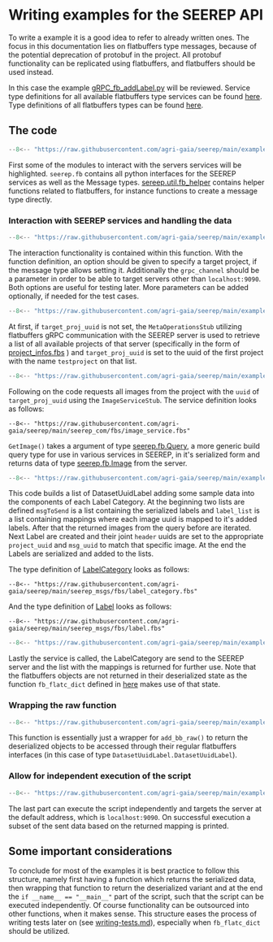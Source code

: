 # Writing examples for the SEEREP API

To write a example it is a good idea to refer to already written ones. The focus
in this documentation lies on flatbuffers type messages, because of the potential
deprecation of protobuf in the project. All protobuf functionality can be
replicated using flatbuffers, and flatbuffers should be used instead.

In this case the example
[gRPC_fb_addLabel.py](https://github.com/agri-gaia/seerep/blob/main/examples/python/gRPC/images/gRPC_fb_addLabel.py)
will be reviewed. Service type definitions for all available flatbuffers type
services can be found
[here](https://github.com/agri-gaia/seerep/tree/main/seerep_com/fbs).
Type definitions of all flatbuffers types can be found
[here](https://github.com/agri-gaia/seerep/tree/main/seerep_msgs/fbs).

## The code

```python
--8<-- "https://raw.githubusercontent.com/agri-gaia/seerep/main/examples/python/gRPC/images/gRPC_fb_addLabel.py:9:25"
```

First some of the modules to interact with the servers services will be highlighted.
`seerep.fb` contains all python interfaces for the SEEREP services as well as the
Message types. [sereep.util.fb_helper](../reference/python-helpers.md) contains
helper functions related to flatbuffers, for instance functions to create a
message type directly.

### Interaction with SEEREP services and handling the data

```python
--8<-- "https://raw.githubusercontent.com/agri-gaia/seerep/main/examples/python/gRPC/images/gRPC_fb_addLabel.py:28:31"
```

The interaction functionality is contained within this function. With the
function definition, an option should be given to specify a target project, if
the message type allows setting it. Additionally the `grpc_channel` should be a
parameter in order to be able to target servers other than `localhost:9090`.
Both options are useful for testing later. More parameters can be added
optionally, if needed for the test cases.

```python
--8<-- "https://raw.githubusercontent.com/agri-gaia/seerep/main/examples/python/gRPC/images/gRPC_fb_addLabel.py:32:52"
```

At first, if `target_proj_uuid` is not set, the `MetaOperationsStub` utilizing
flatbuffers gRPC communication with the SEEREP server is used to retrieve a list
of all available projects of that server (specifically in the form of
[project_infos.fbs](https://github.com/agri-gaia/seerep/blob/main/seerep_msgs/fbs/project_infos.fbs)
) and `target_proj_uuid` is set to the uuid of the first project with the name
`testproject` on that list.

```python
--8<-- "https://raw.githubusercontent.com/agri-gaia/seerep/main/examples/python/gRPC/images/gRPC_fb_addLabel.py:54:71"
```

Following on the code requests all images from the project with the `uuid` of
`target_proj_uuid` using the `ImageServiceStub`. The service definition looks as
follows:

```fbs
--8<-- "https://raw.githubusercontent.com/agri-gaia/seerep/main/seerep_com/fbs/image_service.fbs"
```

`GetImage()` takes a argument of type
[seerep.fb.Query](https://github.com/agri-gaia/seerep/blob/main/seerep_msgs/fbs/query.fbs),
a more generic build query type for use in various services in SEEREP, in it's
serialized form and returns data of type
[seerep.fb.Image](https://github.com/agri-gaia/seerep/blob/main/seerep_msgs/fbs/image.fbs)
from the server.

```python
--8<-- "https://raw.githubusercontent.com/agri-gaia/seerep/main/examples/python/gRPC/images/gRPC_fb_addLabel.py:73:122"
```

This code builds a list of DatasetUuidLabel adding some sample data into the
components of each Label Category. At the beginning two lists are defined `msgToSend`
is a list containing the serialized labels and `label_list` is a list
containing mappings where each image uuid is mapped to it's added labels.
After that the returned images from the query before are iterated. Next
Label are created and their joint `header` uuids are set to the
appropriate `project_uuid` and `msg_uuid` to match that specific image. At the
end the Labels are serialized and added to the lists.

The type definition of
[LabelCategory](https://github.com/agri-gaia/seerep/blob/main/seerep_msgs/fbs/label_category.fbs)
looks as follows:

```fbs
--8<-- "https://raw.githubusercontent.com/agri-gaia/seerep/main/seerep_msgs/fbs/label_category.fbs"
```

And the type definition of
[Label](https://github.com/agri-gaia/seerep/blob/main/seerep_msgs/fbs/label.fbs)
looks as follows:

```fbs
--8<-- "https://raw.githubusercontent.com/agri-gaia/seerep/main/seerep_msgs/fbs/label.fbs"
```

```python
--8<-- "https://raw.githubusercontent.com/agri-gaia/seerep/main/examples/python/gRPC/images/gRPC_fb_addLabel.py:113:114"
```

Lastly the service is called, the LabelCategory are send to the SEEREP server
and the list with the mappings is returned for further use. Note that the
flatbuffers objects are not returned in their deserialized state as the function
`fb_flatc_dict` defined in
[here](https://github.com/agri-gaia/seerep/blob/main/examples/python/gRPC/util/fb_to_dict.py)
makes use of that state.

### Wrapping the raw function

```python
--8<-- "https://raw.githubusercontent.com/agri-gaia/seerep/main/examples/python/gRPC/images/gRPC_fb_addLabel.py:128:135"
```

This function is essentially just a wrapper for `add_bb_raw()` to return the
deserialized objects to be accessed through their regular flatbuffers interfaces
(in this case of type
`DatasetUuidLabel.DatasetUuidLabel`).

### Allow for independent execution of the script

```python
--8<-- "https://raw.githubusercontent.com/agri-gaia/seerep/main/examples/python/gRPC/images/gRPC_fb_addLabel.py:138:144"
```

The last part can execute the script independently and targets the server at the
default address, which is `localhost:9090`. On successful execution a subset of
the sent data based on the returned mapping is printed.

## Some important considerations

To conclude for most of the examples it is best practice to follow this structure,
namely first having a function which returns the serialized data, then wrapping
that function to return the deserialized variant and at the end the
`if __name__ == "__main__"` part of the script, such that the script can be
executed independently. Of course functionality can be outsourced into other
functions, when it makes sense. This structure eases the process of writing
tests later on (see [writing-tests.md](writing-python-tests.md)), especially
when `fb_flatc_dict` should be utilized.
